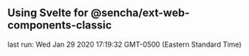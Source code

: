 ## Using Svelte for @sencha/ext-web-components-classic

last run: Wed Jan 29 2020 17:19:32 GMT-0500 (Eastern Standard Time)
